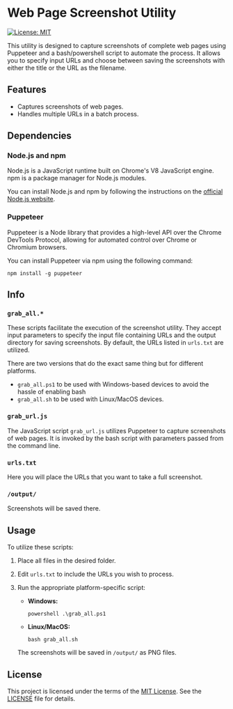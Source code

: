 # Web Page Screenshot Utility

[![License: MIT](https://img.shields.io/badge/License-MIT-yellow.svg)](https://opensource.org/licenses/MIT)

This utility is designed to capture screenshots of complete web pages using Puppeteer and a bash/powershell script to automate the process. It allows you to specify input URLs and choose between saving the screenshots with either the title or the URL as the filename.

## Features

- Captures screenshots of web pages.
- Handles multiple URLs in a batch process.

## Dependencies

### Node.js and npm

Node.js is a JavaScript runtime built on Chrome's V8 JavaScript engine. npm is a package manager for Node.js modules.

You can install Node.js and npm by following the instructions on the [official Node.js website](https://nodejs.org/).

### Puppeteer

Puppeteer is a Node library that provides a high-level API over the Chrome DevTools Protocol, allowing for automated control over Chrome or Chromium browsers.

You can install Puppeteer via npm using the following command:

```
npm install -g puppeteer
```

## Info

### `grab_all.*`

These scripts facilitate the execution of the screenshot utility. They accept input parameters to specify the input file containing URLs and the output directory for saving screenshots. By default, the URLs listed in `urls.txt` are utilized.

There are two versions that do the exact same thing but for different platforms.
- `grab_all.ps1` to be used with Windows-based devices to avoid the hassle of enabling bash
- `grab_all.sh` to be used with Linux/MacOS devices.

### `grab_url.js`

The JavaScript script `grab_url.js` utilizes Puppeteer to capture screenshots of web pages. It is invoked by the bash script with parameters passed from the command line.

### `urls.txt`

Here you will place the URLs that you want to take a full screenshot.

### `/output/`
Screenshots will be saved there.

## Usage

To utilize these scripts:

1. Place all files in the desired folder.
2. Edit `urls.txt` to include the URLs you wish to process.
3. Run the appropriate platform-specific script:

   - **Windows:**
     ```
     powershell .\grab_all.ps1
     ```

   - **Linux/MacOS:**
     ```
     bash grab_all.sh
     ```

   The screenshots will be saved in `/output/` as PNG files.

## License

This project is licensed under the terms of the [MIT License](https://opensource.org/licenses/MIT). See the [LICENSE](LICENSE) file for details.